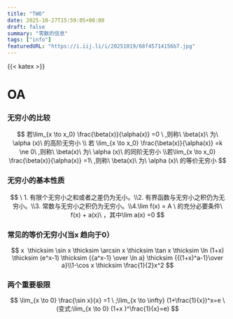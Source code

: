 ```yaml
---
title: "TWO"
date: 2025-10-27T15:59:05+08:00
draft: false
summary: "零散的信息"
tags: ["info"]
featuredURL: "https://i.iij.li/i/20251019/68f45714156b7.jpg"
---
```

{{< katex >}}
# OA

### 无穷小的比较

$$
若\lim_{x \to x_0} \frac{\beta(x)}{\alpha(x)} =0 \ ,则称\ \beta(x)\ 为\ \alpha (x)\ 的高阶无穷小 \\ 若 \lim_{x \to x_0} \frac{\beta(x)}{\alpha(x)} =k \ne 0\ ,则称\ \beta(x)\ 为\ \alpha (x)\ 的同阶无穷小 \\若\lim_{x \to x_0} \frac{\beta(x)}{\alpha(x)} =1\ ,则称\ \beta(x)\ 为\ \alpha (x)\ 的等价无穷小
$$

### 无穷小的基本性质

$$
\ 1. 有限个无穷小之和或者之差仍为无小。\\2. 有界函数与无穷小之积仍为无穷小。\\3. 常数与无穷小之积仍为无穷小。\\4.\lim f(x) = A \ 的充分必要条件\ f(x) + a(x)\ ，其中\lim a(x) =0
$$

### 常见的等价无穷小(当x 趋向于0）

$$
x  \thicksim \sin x \thicksim \arcsin x \thicksim \tan x \thicksim \ln (1+x) \thicksim (e^x-1) \thicksim {{a^x-1} \over \ln a} \thicksim {{(1+x)^a-1}\over a}\\1-\cos x \thicksim \frac{1}{2}x^2
$$

### 两个重要极限

$$
\lim_{x \to 0} \frac{\sin x}{x} =1 \ ;\lim_{x \to \infty} (1+\frac{1}{x})^x=e \ (变式:\lim_{x \to 0} (1+x )^\frac{1}{x}=e)
$$